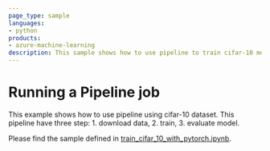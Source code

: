 ```yaml
---
page_type: sample
languages:
- python
products:
- azure-machine-learning
description: This sample shows how to use pipeline to train cifar-10 model.
---
```


# Running a Pipeline job
This example shows how to use pipeline using cifar-10 dataset. This pipeline have three step: 1. download data, 2. train, 3. evaluate model.

Please find the sample defined in [train_cifar_10_with_pytorch.ipynb](train_cifar_10_with_pytorch.ipynb).